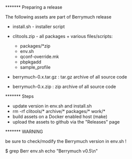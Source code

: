
******* Preparing a release

The following assets are part of Berrymuch release

* install.sh  - installer script
* clitools.zip - all packages + various files/scripts:
	- packages/*zip
	- env.sh
	- qconf-override.mk
	- pbpkgadd
	- sample_profile

* berrymuch-0.x.tar.gz : tar.gz archive of all source code
* berrymuch-0.x.zip    : zip archive of all source code

******* Steps

* update version in env.sh and install.sh
* rm -rf clitools/* archive/* packages/* work/*
* build assets on a Docker enabled host (make)
* upload the assets to github via the "Releases" page


******* WARNING

be sure to check/modify the Berrymuch version in env.sh !

$ grep Berr env.sh 
echo "Berrymuch v0.5\n"

